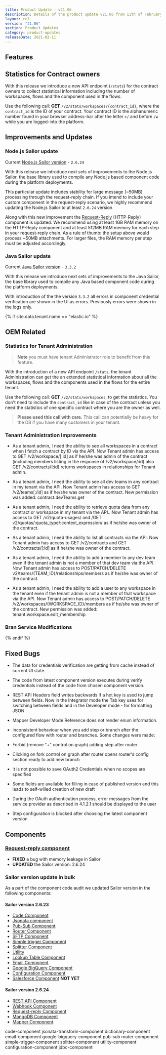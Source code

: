```yaml
---
title: Product Update - v21.06
description: Details of the product update v21.06 from 11th of February 2021.
layout: rel
version: "21.06"
section: Product Updates
category: product-updates
releaseDate: 2021-02-11
---
```



## Features

## Statistics for Contract owners

With this release we introduce a new API endpoint (`/stats`) for the contract
owners to collect statistical information including the number of workspaces,
flows and the component used in the flows.

Use the following call: **GET** `/v2/stats/workspaces?{contract_id}`, where the
`contract_id` is the ID of your contract. Your contract ID is the alphanumeric
number found in your browser address-bar after the letter `c/` and before `/w` while
you are logged-into the platform.

## Improvements and Updates

### Node.js Sailor update

Current [Node.js Sailor version](https://github.com/elasticio/sailor-nodejs/blob/master/CHANGELOG.md) - `2.6.24`

With this release we introduce next sets of improvements to the Node.js Sailor,
the base library used to compile any Node.js based component code during the
platform deployments.

This particular update includes stability for large message (~50MB) processing through
the request-reply chain. If you intend to include your custom component in the
request-reply scenario, we highly recommend updating the Node.js Sailor to at
least `2.6.24` version.

Along with this new improvement the [Request-Reply](#request-reply-component)
(HTTP-Reply) component is updated. We recommend using at least 1GB RAM memory on
the HTTP-Reply component and at least 512MB RAM memory for each step in your
request-reply chain. As a rule of thumb: the setup above would process ~50MB
attachments. For larger files, the RAM memory per step must be adjusted accordingly.

### Java Sailor update

Current [Java Sailor version](https://github.com/elasticio/sailor-jvm/blob/master/CHANGELOG.md) - `3.3.2`

With this release we introduce next sets of improvements to the Java Sailor,
the base library used to compile any Java based component code during the
platform deployments.

With introduction of the the version `3.3.2` all errors in component
credential verification are shown in the UI as errors. Previously errors were shown
in the logs only.

{% if site.data.tenant.name == "elastic.io" %}

## OEM Related


### Statistics for Tenant Administration

> **Note** you must have tenant Administrator role to benefit from this feature.

With the introduction of a new API endpoint `/stats`, the tenant Administration
can get the an extended statistical information about all the workspaces, flows and
the components used in the flows for the entire tenant.

Use the following call: **GET** `/v2/stats/workspaces`, to get the statistics. You
don't need to include the `contract_id` like in case of the contract unless you
need the statistics of one specific contract where you are the owner as well.

> **Please used this call with care.** This call can potentially be heavy for the
> DB if you have many customers in your tenant.


### Tenant Administration Improvements

- As a tenant admin, I need the ability to see all workspaces in a contract when I fetch a contract by ID via the API.
Now Tenant admin has access to GET /v2/workspace/[:id] as if he/she was admin of the contract (including members listing in the response of /v2/workspace/:id)
also GET /v2/contracts/[:id] returns workspaces in relationships for Tenant admin.

- As a tenant admin, I need the ability to see all dev teams in any contract in my tenant via the API.
Now Tenant admin has access to GET /v2/teams[:/id] as if he/she was owner of the contract.
New permission was added: contract.devTeams.get

- As a tenant admin, I need the ability to retrieve quota data from any contract or workspace in my tenant via the API..
Now Tenant admin has access to GET /v2/quota-usages/ and /GET v2/quotas/:quota_type/:context_expression/ as if he/she was owner of the contract.

- As a tenant admin, I need the ability to list all contracts via the API.
Now Tenant admin has access to GET /v2/contracts and GET /v2/contracts/[:id] as if he/she was owner of the contract.

- As a tenant admin, I need the ability to add a member to any dev team even if the tenant admin is not a member of that dev team via the API.
Now Tenant admin has access to POST/PATCH/DELETE v2/teams/{TEAM_ID}/relationships/members as if he/she was owner of the contract.

- As a tenant admin, I need the ability to add a user to any workspace in the tenant even if the tenant admin is not a member of that workspace via the API.
Now Tenant admin has access to POST/PATCH/DELETE /v2/workspaces/{WORKSPACE_ID}/members as if he/she was owner of the contract.
New permission was added: tenant.workspace.edit_membership


### Bran Service Modifications



{% endif %}

## Fixed Bugs

- The data for credentials verification are getting from cache instead of current UI state.
- The code from latest component version executes during verify credentials instead of the code from chosen component version.
- REST API Headers field writes backwards if a hot key is used to jump between fields.
Now in the Integrator mode the Tab key uses for switching between fields and in the Developer mode - for formatting JSON
- Mapper Developer Mode Reference does not render enum information.

- Inconsistent behaviour when you add step or branch after the configured flow with router and branches.
Some changes were made:
- Forbid (remove "+" control on graph) adding step after router
- Clicking on fork control on graph after router opens router's config section ready to add new branch

- It is not possible to save OAuth2 Credentials when no scopes are specified
- Some fields are available for filling in case of published version and this leads to self-willed creation of new draft
- During the OAuth authentication process, error messages from the service provider as described in 4.1.2.1 should be displayed to the user
- Step configuration is blocked after choosing the latest component version

## Components

### [Request-reply component](/components/request-reply/)

*   **FIXED** a bug with memory leakage in Sailor
*   **UPDATED** the Sailor version: 2.6.24

### Sailor version update in bulk

As a part of the component code audit we updated Sailor version in the following components:

#### Sailor version 2.6.23

*   [Code Component](/components/code/)
*   [Jsonata component](/components/jsonata/)
*   [Pub-Sub Component](/components/pub-sub/)
*   [Router Component](/components/router/)
*   [SFTP Component](/components/sftp/)
*   [Simple trigger Component](/components/splitter/)
*   [Splitter Component](/components/google-pubsub/)
*   [Utility](/components/utility/)
*   [Lookup Table Component](/components/lookup-table/)
*   [Email Component](/components/email/)
*   [Google BigQuery Component](/components/google-bigquery/)
*   [Configuration Component](/components/configuration/)
*   [Salesforce Component](/components/salesforce/) **NOT YET**

#### Sailor version 2.6.24



*   [REST API Component](/components/rest-api/)
*   [Webhook Component](/components/webhook/)
*   [Request-reply Component](/components/request-reply/)
*   [MongoDB Component](/components/mongodb/)
*   [Mapper Component](/components/mapper/)

code-component
jsonata-transform-component
dictionary-component
email-component
google-bigquery-component
pub-sub
router-component
simple-trigger-component
splitter-component
utility-component
configuration-component
jdbc-component
